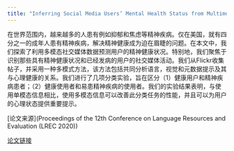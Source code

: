 ```yaml
---
title: "Inferring Social Media Users’ Mental Health Status from Multimodal Information"
---
```


在世界范围内，越来越多的人患有例如抑郁和焦虑等精神疾病。仅在美国，就有四分之一的成年人患有精神疾病，解决精神健康成为迫在眉睫的问题。在本文中，我们探索了利用多模态社交媒体数据预测用户的精神健康状况。特别地，我们聚焦于识别那些具有精神健康状况和已经发病的用户的社交媒体活动。我们从Flickr收集帖子，并采用一种多模式方法，该方法包括共同分析语言，视觉和元数据提示及其与心理健康的关系。我们进行了几项分类实验，旨在区分（1）健康用户和精神疾病患者；（2）健康使用者和易患精神疾病的使用者。我们的实验结果表明，与使用单模态信息相比，使用多模态信息可以改善此分类任务的性能，并且可以为用户的心理状态提供重要提示。


[论文来源](Proceedings of the 12th Conference on Language Resources and Evaluation (LREC 2020))

[论文链接](https://www.aclweb.org/anthology/2020.lrec-1.772.pdf)

